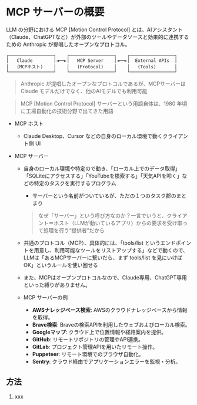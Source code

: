 # MCP サーバーの概要

LLM の分野における MCP [Motion Control Protocol] とは、AIアシスタント（Claude、ChatGPTなど）が外部のツールやデータソースと効果的に連携するための Anthropic が提唱したオープンなプロトコル。

```
┌─────────────────┐    ┌─────────────────┐    ┌─────────────────┐
│   Claude        │◄──►│   MCP Server    │◄──►│  External APIs  │
│   (MCPホスト)    │    │   (Protocol)    │    │   (Tools)       │
└─────────────────┘    └─────────────────┘    └─────────────────┘
```

> Anthropic が提唱したオープンなプロトコルであるが、MCPサーバーは Claude モデルだけでなく、他のAIモデルでも利用可能

> MCP [Motion Control Protocol] サーバーという用語自体は、1980 年頃に工場自動化の技術分野で出てきた用語

- MCP ホスト
    - Claude Desktop、Cursor などの自身のローカル環境で動くクライアント側 UI

- MCP サーバー

    - 自身のローカル環境や特定ので動き、「ローカル上でのデータ取得」「SQLiteにアクセスする」「YouTubeを検索する」「天気APIを叩く」などの特定のタスクを実行するプログラム
        - サーバーという名前がついているが、ただの１つのタスク郡のまとまり

        > なぜ「サーバー」という呼び方なのか？一言でいうと、クライアント＝ホスト（LLMが動いているアプリ）からの要求を受け取って処理を行う“提供者”だから

    - 共通のプロトコル（MCP）、具体的には、「tools/list というエンドポイントを用意し、利用可能なツールをリストアップする」などで動くので、LLMは「あるMCPサーバーに繋いだら、まず tools/list を見にいけばOK」というルールを使い回せる

    - また、MCPはオープンプロトコルなので、Claude専用、ChatGPT専用といった縛りがありません。

    - MCP サーバーの例

        - **AWSナレッジベース検索**: AWSのクラウドナレッジベースから情報を取得。
        - **Brave検索**: Braveの検索APIを利用したウェブおよびローカル検索。
        - **Googleマップ**: クラウド上で位置情報や経路案内を提供。
        - **GitHub**: リモートリポジトリの管理やAPI連携。
        - **GitLab**: プロジェクト管理APIを用いたリモート操作。
        - **Puppeteer**: リモート環境でのブラウザ自動化。
        - **Sentry**: クラウド経由でアプリケーションエラーを監視・分析。

## 方法

1. xxx